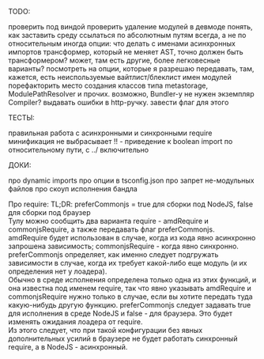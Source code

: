 TODO:

проверить под виндой
проверить удаление модулей в девмоде
понять, как заставить среду ссылаться по абсолютным путям всегда, а не по относительным иногда
опции: что делать с именами асинхронных импортов
трансформер, который не меняет AST, точно должен быть трансформером? может, там есть другие, более легковесные варианты?
посмотреть на опции, которые я разрешаю передавать, там, кажется, есть неиспользуемые
вайтлист/блеклист имен модулей
порефакторить место создания классов типа metastorage, ModulePathResolver и прочих. возможно, Bundler-у не нужен экземпляр Compiler?
выдавать ошибки в http-ручку. завести флаг для этого

ТЕСТЫ:

правильная работа с асинхронными и синхронными require
минификация не выбрасывает !! - приведение к boolean
import по относительному пути, с ../ включительно

ДОКИ:

про dynamic imports
про опции в tsconfig.json
про запрет не-модульных файлов
про скоуп исполнения бандла

Про require:
TL;DR: preferCommonjs = true для сборки под NodeJS, false для сборки под браузер  
Тулу можно сообщить два варианта require - amdRequire и commonjsRequire, а также передавать флаг preferCommonjs.  
amdRequire будет использован в случае, когда из кода явно асинхронно запрошена зависимость; commonjsRequire - когда явно синхронно. preferCommonjs определяет, как именно следует подгружать зависимости в случае, когда их требует какой-либо еще модуль (и их определения нет у лоадера).  
Обычно в среде исполнения определена только одна из этих функций, и она известна под именем require, так что явно указывать amdRequire и commonjsRequire нужно только в случае, если вы хотите передать туда какую-нибудь другую функцию. preferCommonjs следует задавать true для исполнения в среде NodeJS и false - для браузера. Это будет изменять ожидания лоадера от require.  
Из этого следует, что при такой конфигурации без явных дополнительных усилий в браузере не будет работать синхронный require, а в NodeJS - асинхронный.